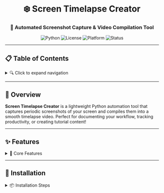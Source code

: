 <div align="center">

# ❄️ Screen Timelapse Creator

### 📸 Automated Screenshot Capture & Video Compilation Tool

![Python](https://img.shields.io/badge/Python-3.7+-E92063?style=flat-square&logo=python&logoColor=white)
![License](https://img.shields.io/badge/License-MIT-E92063?style=flat-square)
![Platform](https://img.shields.io/badge/Platform-Windows%20|%20macOS%20|%20Linux-E92063?style=flat-square)
![Status](https://img.shields.io/badge/Status-Active-E92063?style=flat-square)

</div>

---

## 📋 Table of Contents

<details>
<summary>🔍 Click to expand navigation</summary>

- [Overview](#-overview)
- [Features](#-features)
- [Installation](#-installation)
- [Usage](#-usage)
- [How It Works](#-how-it-works)
- [Configuration](#-configuration)
- [Requirements](#-requirements)
- [Troubleshooting](#-troubleshooting)
- [Contributing](#-contributing)
- [License](#-license)

</details>

---

## 🌈 Overview

**Screen Timelapse Creator** is a lightweight Python automation tool that captures periodic screenshots of your screen and compiles them into a smooth timelapse video. Perfect for documenting your workflow, tracking productivity, or creating tutorial content!

---

## ✨ Features

<details>
<summary>🎯 Core Features</summary>

- 🖼️ **Automated Screenshot Capture** - Takes screenshots at regular intervals
- 🎥 **Video Compilation** - Converts screenshots into timelapse video
- 📁 **Smart Organization** - Auto-creates directories and timestamps files
- 🔄 **Error Handling** - Robust error checking and logging
- 💾 **PNG Format** - High-quality lossless screenshots
- 🎬 **XVID Codec** - Compressed video output

</details>

---

## 🚀 Installation

<details>
<summary>📦 Installation Steps</summary>

### 1️⃣ Clone the Repository

```bash
git clone https://github.com/yourusername/screen-timelapse-creator.git
cd screen-timelapse-creator



